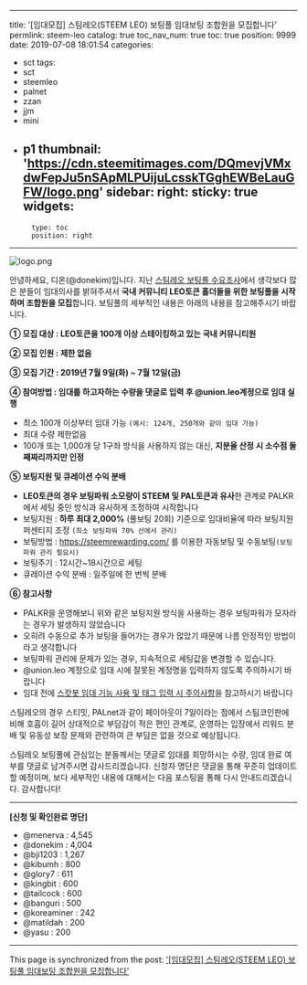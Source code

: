 
---
title: '[임대모집] 스팀레오(STEEM LEO) 보팅풀 임대보팅 조합원을 모집합니다'
permlink: steem-leo
catalog: true
toc_nav_num: true
toc: true
position: 9999
date: 2019-07-08 18:01:54
categories:
- sct
tags:
- sct
- steemleo
- palnet
- zzan
- jjm
- mini
- p1
thumbnail: 'https://cdn.steemitimages.com/DQmevjVMxdwFepJu5nSApMLPUijuLcsskTGghEWBeLauGFW/logo.png'
sidebar:
    right:
        sticky: true
widgets:
    -
        type: toc
        position: right
---


![logo.png](https://cdn.steemitimages.com/DQmevjVMxdwFepJu5nSApMLPUijuLcsskTGghEWBeLauGFW/logo.png)

안녕하세요, 디온(@donekim)입니다. 지난 [스팀레오 보팅풀 수요조사](https://www.steemcoinpan.com/sct/@donekim/steem-leo-leo)에서 생각보다 많은 분들이 임대의사를 밝혀주셔서 **국내 커뮤니티 LEO토큰 홀더들을 위한 보팅풀을 시작하며 조합원을 모집**합니다. 보팅풀의 세부적인 내용은 아래의 내용을 참고해주시기 바랍니다.

**① 모집 대상 : LEO토큰을 100개 이상 스테이킹하고 있는 국내 커뮤니티원**

**② 모집 인원 : 제한 없음**

**③ 모집 기간 : 2019년 7월 9일(화) ~ 7월 12일(금)**

**④ 참여방법 : 임대를 하고자하는 수량을 댓글로 입력 후 @union.leo계정으로 임대 실행**
- 최소 100개 이상부터 임대 가능 `(예시: 124개, 250개와 같이 임대 가능)`
- 최대  수량 제한없음
- 100개 또는 1,000개 당 1구좌 방식을 사용하지 않는 대신, **지분율 산정 시 소수점 둘째짜리까지만 인정**

**⑤ 보팅지원 및 큐레이션 수익 분배**
- **LEO토큰의 경우 보팅파워 소모량이 STEEM 및 PAL토큰과 유사**한 관계로 PALKR에서 세팅 중인 방식과 유사하게 조정하여 시작합니다
- 보팅지원 : **하루 최대 2,000%** (풀보팅 20회) 기준으로 임대비율에 따라 보팅지원 퍼센티지 조정 `(최소 보팅파워 70% 선에서 관리)`
- 보팅방법 : https://steemrewarding.com/ 를 이용한 자동보팅 및 수동보팅`(보팅파워 관리 필요시)`
- 보팅주기 : 12시간~18시간으로 세팅 
- 큐레이션 수익 분배 : 일주일에 한 번씩 분배

**⑥ 참고사항**
- PALKR을 운영해보니 위와 같은 보팅지원 방식을 사용하는 경우 보팅파워가 모자라는 경우가 발생하지 않았습니다
- 오히려 수동으로 추가 보팅을 들어가는 경우가 많았기 때문에 나름 안정적인 방법이라고 생각합니다
- 보팅파워 관리에 문제가 있는 경우, 지속적으로 세팅값을 변경할 수 있습니다.
- @union.leo 계정으로 임대 시에 잘못된 계정명을 입력하지 않도록 주의하시기 바랍니다
- 임대 전에 [스캇봇 임대 기능 사용 및 태그 입력 시 주의사항](https://www.steemcoinpan.com/sct/@donekim/4gvqzc)을 참고하시기 바랍니다


스팀레오의 경우 스티밋, PALnet과 같이 페이아웃이 7일이라는 점에서 스팀코인판에 비해 호흡이 길어 상대적으로 부담감이 적은 편인 관계로, 운영하는 입장에서 리워드 분배 및 유동성 보장 문제와 관련하여 큰 부담은 없을 것으로 예상됩니다.

스팀레오 보팅풀에 관심있는 분들께서는 댓글로 임대를 희망하시는 수량, 임대 완료 여부를 댓글로 남겨주시면 감사드리겠습니다. 신청자 명단은 댓글을 통해 꾸준히 업데이트할 예정이며, 보다 세부적인 내용에 대해서는 다음 포스팅을 통해 다시 안내드리겠습니다. 감사합니다!


---
**[신청 및 확인완료 명단]**
- @menerva : 4,545
- @donekim : 4,004
- @bji1203 : 1,267
- @kibumh : 800
- @glory7 : 611
- @kingbit : 600
- @tailcock : 600
- @banguri : 500
- @koreaminer : 242
- @matildah : 200
- @yasu : 200

- - -

This page is synchronized from the post: ['[임대모집] 스팀레오(STEEM LEO) 보팅풀 임대보팅 조합원을 모집합니다'](https://steemit.com/@donekim/steem-leo)
